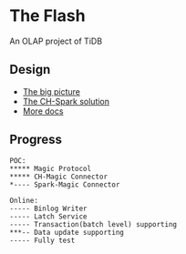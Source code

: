 # The Flash
An OLAP project of TiDB

## Design
* [The big picture](./docs/the-big-picture.md)
* [The CH-Spark solution](./docs/ch-spark-tcp.md)
* [More docs](./docs)

## Progress
```
POC:
***** Magic Protocol
***** CH-Magic Connector
*---- Spark-Magic Connector

Online:
----- Binlog Writer
----- Latch Service
----- Transaction(batch level) supporting
***-- Data update supporting
----- Fully test
```
